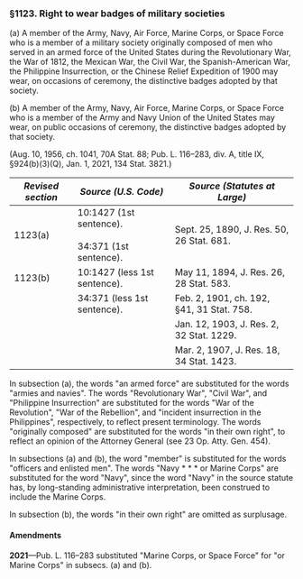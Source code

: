### §1123. Right to wear badges of military societies ###

(a) A member of the Army, Navy, Air Force, Marine Corps, or Space Force who is a member of a military society originally composed of men who served in an armed force of the United States during the Revolutionary War, the War of 1812, the Mexican War, the Civil War, the Spanish-American War, the Philippine Insurrection, or the Chinese Relief Expedition of 1900 may wear, on occasions of ceremony, the distinctive badges adopted by that society.

(b) A member of the Army, Navy, Air Force, Marine Corps, or Space Force who is a member of the Army and Navy Union of the United States may wear, on public occasions of ceremony, the distinctive badges adopted by that society.

(Aug. 10, 1956, ch. 1041, 70A Stat. 88; Pub. L. 116–283, div. A, title IX, §924(b)(3)(Q), Jan. 1, 2021, 134 Stat. 3821.)

|*Revised section*|                 *Source (U.S. Code)*                  |      *Source (Statutes at Large)*       |
|-----------------|-------------------------------------------------------|-----------------------------------------|
|     1123(a)     |10:1427 (1st sentence).<br/><br/>34:371 (1st sentence).|Sept. 25, 1890, J. Res. 50, 26 Stat. 681.|
|     1123(b)     |             10:1427 (less 1st sentence).              | May 11, 1894, J. Res. 26, 28 Stat. 583. |
|                 |              34:371 (less 1st sentence).              |Feb. 2, 1901, ch. 192, §41, 31 Stat. 758.|
|                 |                                                       |Jan. 12, 1903, J. Res. 2, 32 Stat. 1229. |
|                 |                                                       |Mar. 2, 1907, J. Res. 18, 34 Stat. 1423. |

In subsection (a), the words "an armed force" are substituted for the words "armies and navies". The words "Revolutionary War", "Civil War", and "Philippine Insurrection" are substituted for the words "War of the Revolution", "War of the Rebellion", and "incident insurrection in the Philippines", respectively, to reflect present terminology. The words "originally composed" are substituted for the words "in their own right", to reflect an opinion of the Attorney General (see 23 Op. Atty. Gen. 454).

In subsections (a) and (b), the word "member" is substituted for the words "officers and enlisted men". The words "Navy \* \* \* or Marine Corps" are substituted for the word "Navy", since the word "Navy" in the source statute has, by long-standing administrative interpretation, been construed to include the Marine Corps.

In subsection (b), the words "in their own right" are omitted as surplusage.

#### Amendments ####

**2021**—Pub. L. 116–283 substituted "Marine Corps, or Space Force" for "or Marine Corps" in subsecs. (a) and (b).